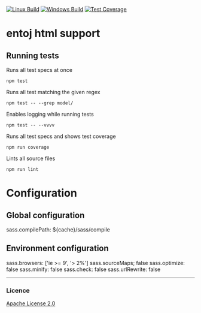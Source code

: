 
[![Linux Build][travis-image]][travis-url]
[![Windows Build][appveyor-image]][appveyor-url]
[![Test Coverage][coveralls-image]][coveralls-url]

# entoj html support

## Running tests

Runs all test specs at once
```
npm test
```

Runs all test matching the given regex
```
npm test -- --grep model/
```

Enables logging while running tests
```
npm test -- --vvvv
```

Runs all test specs and shows test coverage
```
npm run coverage
```

Lints all source files
```
npm run lint
```

# Configuration

## Global configuration

sass.compilePath: ${cache}/sass/compile


## Environment configuration

sass.browsers: ['ie >= 9', '> 2%']
sass.sourceMaps; false
sass.optimize: false
sass.minify: false
sass.check: false
sass.urlRewrite: false

---

### Licence
[Apache License 2.0](LICENCE)

[travis-image]: https://img.shields.io/travis/entoj/entoj-html/master.svg?label=linux
[travis-url]: https://travis-ci.org/entoj/entoj-html
[appveyor-image]: https://img.shields.io/appveyor/ci/ChristianAuth/entoj-html/master.svg?label=windows
[appveyor-url]: https://ci.appveyor.com/project/ChristianAuth/entoj-html
[coveralls-image]: https://img.shields.io/coveralls/entoj/entoj-html/master.svg
[coveralls-url]: https://coveralls.io/r/entoj/entoj-html?branch=master
